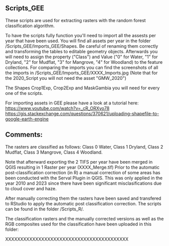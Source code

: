 ## Scripts_GEE

These scripts are used for extracting rasters with the random forest classification algorithm. 

To have the scripts fully function you'll need to import all the assests per year that have been used. You will find all assets per year in the folder /Scripts_GEE/Imports_GEE/Shapes. Be careful of renaming them correctly and transforming the tables to editable geometry objects. Afterwards you will need to assign the property ("Class") and Value ("0" for Water, "1" for Dryland, "2" for Mudflat, "3" for Mangrove, "4" for Woodland) to the feature collections. For comparing the imports you can find the screenshots of all the imports in /Scripts_GEE/Imports_GEE/XXXX_Imports.jpg (Note that for the 2020_Script you will not need the asset "GMW_2020")

The Shapes Crop1Exp, Crop2Exp and MaskGambia you will need for every one of the scripts.

For importing assets in GEE please have a look at a tutorial here: 
https://www.youtube.com/watch?v=_cR_ORXyo78 
https://gis.stackexchange.com/questions/370621/uploading-shapefile-to-google-earth-engine


## Comments: 

The rasters are classified as follows: Class 0 Water, Class 1 Dryland, Class 2 Mudflat, Class 3 Mangrove, Class 4 Woodland.  

Note that afterward exporting the 2 TIFS per year have been merged in QGIS resulting in 1 Raster per year (XXXX_Merge.tif) Prior to the automatic post-classification correction (in R) a manual correction of some areas has been conducted with the Serval Plugin in QGIS. This was only applied in the year 2010 and 2023 since there have been significant misclasifications due to cloud cover and haze.  

After manually correcting them the rasters have been saved and transfered to RStudio to apply the automatic post classification correction. The scripts can be found in the folder /Scripts_R/.

The classification rasters and the manually corrected versions as well as the RGB composites used for the classification have been uploaded in this folder: 

XXXXXXXXXXXXXXXXXXXXXXXXXXXXXXXXXXXXXXXXX

